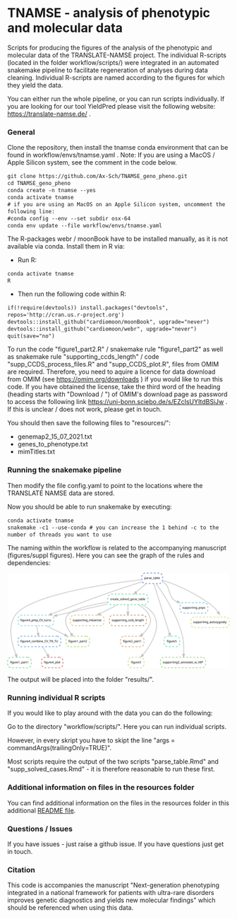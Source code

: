 # TNAMSE - analysis of phenotypic and molecular data

Scripts for producing the figures of the analysis of the phenotypic and molecular data of the TRANSLATE-NAMSE project. The individual R-scripts (located in the folder workflow/scripts/) were integrated in an automated snakemake pipeline to facilitate regeneration of analyses during data cleaning. Individual R-scripts are named according to the figures for which they yield the data.

You can either run the whole pipeline, or you can run scripts individually. If you are looking for our tool YieldPred please visit the following website: https://translate-namse.de/ .

### General

Clone the repository, then install the tnamse conda environment that can be found in workflow/envs/tnamse.yaml . Note: If you are using a MacOS / Apple Silicon system, see the comment in the code below.

```
git clone https://github.com/Ax-Sch/TNAMSE_geno_pheno.git
cd TNAMSE_geno_pheno
conda create -n tnamse --yes
conda activate tnamse
# if you are using an MacOS on an Apple Silicon system, uncomment the following line:
#conda config --env --set subdir osx-64
conda env update --file workflow/envs/tnamse.yaml
```
The R-packages webr / moonBook have to be installed manually, as it is not available via conda. Install them in R via:

- Run R:
```
conda activate tnamse
R 
```
- Then run the following code within R:
```
if(!require(devtools)) install.packages("devtools", repos='http://cran.us.r-project.org') 
devtools::install_github("cardiomoon/moonBook", upgrade="never") 
devtools::install_github("cardiomoon/webr", upgrade="never")
quit(save="no")
```

To run the code "figure1_part2.R" / snakemake rule "figure1_part2" as well as snakemake rule "supporting_ccds_length" / code "supp_CCDS_process_files.R" and "supp_CCDS_plot.R", files from OMIM are required. 
Therefore, you need to aquire a licence for data download from OMIM (see https://omim.org/downloads ) if you would like to run this code. 
If you have obtained the license, take the third word of the heading (heading starts with "Download / ") of OMIM's download page as password to access the following link https://uni-bonn.sciebo.de/s/EZcIsUYItdBSiJw . If this is unclear / does not work, please get in touch.

You should then save the following files to "resources/":
- genemap2\_15\_07\_2021.txt
- genes\_to\_phenotype.txt
- mimTitles.txt

### Running the snakemake pipeline

Then modify the file config.yaml to point to the locations where the TRANSLATE NAMSE data are stored.

Now you should be able to run snakemake by executing:

```
conda activate tnamse
snakemake -c1 --use-conda # you can increase the 1 behind -c to the number of threads you want to use
```

The naming within the workflow is related to the accompanying manuscript (figures/suppl figures). Here you can see the graph of the rules and dependencies:

![rulegraph](dag.jpg)

The output will be placed into the folder "results/".


### Running individual R scripts

If you would like to play around with the data you can do the following:

Go to the directory "workflow/scripts/". Here you can run individual scripts. 

However, in every skript you have to skipt the line "args = commandArgs(trailingOnly=TRUE)".

Most scripts require the output of the two scripts "parse_table.Rmd" and "supp_solved_cases.Rmd" - it is therefore reasonable to run these first.


### Additional information on files in the resources folder

You can find additional information on the files in the resources folder in this additional [README file](resources/README.md).

### Questions / Issues

If you have issues - just raise a github issue. If you have questions just get in touch.

### Citation

This code is accompanies the manuscript "Next-generation phenotyping integrated in a national framework for patients with ultra-rare disorders improves genetic diagnostics and yields new molecular findings" which should be referenced when using this data.


